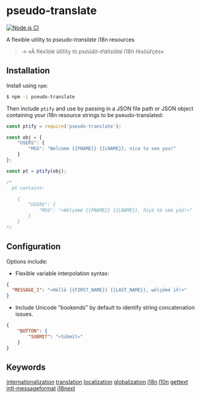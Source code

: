 # pseudo-translate

[![Node.js CI](https://github.com/rorsini/pseudo-translate-json/workflows/Node.js%20CI/badge.svg)](https://github.com/rorsini/pseudo-translate-json/actions?query=workflow%3A%22Node.js+CI%22)

A flexible utility to _pseudo-translate_ i18n resources
> → «Ä fléxïblé ütïlïty tö _pséüdö-třäñsläté_ ï18ñ řésöüřçés»

## Installation

Install using `npm`:
```bash
$ npm -i pseudo-translate
```

Then include `ptify` and use by passing in a JSON file path or JSON object containing your i18n resource strings to be pseudo-translated:
```javascript
const ptify = require('pseudo-translate');

const obj = {
    "USERS": {
        "MSG": "Welcome {{FNAME}} {{LNAME}}, nice to see you!"
    }
};

const pt = ptify(obj);

/*
  pt contains:

    {
        "USERS": {
            "MSG": "«Wélçömé {{FNAME}} {{LNAME}}, ñïçé tö séé yöü!»"
        }
    }
*/
```

## Configuration

Options include:

* Flexible variable interpolation syntax:

```json
{
  "MESSAGE_1": "«Héllö {{FIRST_NAME}} {{LAST_NAME}}, ωélçömé ïñ!»"
}
```

* Include Unicode "bookends" by default to identify string concatenation issues.

```json
{
    "BUTTON": {
        "SUBMIT": "«Sübmït»"
    }
}

```

## Keywords

[internationalization](https://www.npmjs.com/search?q=keywords:internationalization) [translation](https://www.npmjs.com/search?q=keywords:translation) [localization](https://www.npmjs.com/search?q=keywords:localization) [globalization](https://www.npmjs.com/search?q=keywords:globalization) [i18n](https://www.npmjs.com/search?q=keywords:i18n) [l10n](https://www.npmjs.com/search?q=keywords:l10n) [gettext](https://www.npmjs.com/search?q=keywords:gettext) [intl-messageformat](https://www.npmjs.com/search?q=keywords:intl-messageformat) [i18next](https://www.npmjs.com/search?q=keywords:i18next)
